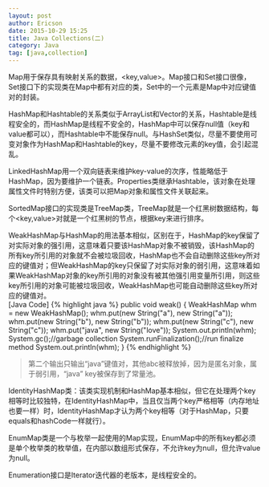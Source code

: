 ```yaml
---
layout: post
author: Ericson
date: 2015-10-29 15:25
title: Java Collections(二)
category: Java
tag: [java,collection]
---
```


Map用于保存具有映射关系的数据，<key,value>。Map接口和Set接口很像，Set接口下的实现类在Map中都有对应的类，Set中的一个元素是Map中对应键值对的封装。

HashMap和Hashtable的关系类似于ArrayList和Vector的关系，Hashtable是线程安全的，而HashMap是线程不安全的，HashMap中可以保存null值（key和value都可以），而Hashtable中不能保存null。与HashSet类似，尽量不要使用可变对象作为HashMap和Hashtable的key，尽量不要修改元素的key值，会引起混乱。

LinkedHashMap用一个双向链表来维护key-value的次序，性能略低于HashMap，因为要维护一个链表。Properties类继承Hashtable，该对象在处理属性文件时特别方便，该类可以把Map对象和属性文件关联起来。

SortedMap接口的实现类是TreeMap类，TreeMap就是一个红黑树数据结构，每个<key,value>对就是一个红黑树的节点，根据key来进行排序。

WeakHashMap与HashMap的用法基本相似，区别在于，HashMap的key保留了对实际对象的强引用，这意味着只要该HashMap对象不被销毁，该HashMap的所有key所引用的对象就不会被垃圾回收，HashMap也不会自动删除这些key所对应的键值对；但WeakHashMap的key只保留了对实际对象的弱引用，这意味着如果WeakHashMap对象的key所引用的对象没有被其他强引用变量所引用，则这些key所引用的对象可能被垃圾回收，WeakHashMap也可能自动删除这些key所对应的键值对。<br/>
[Java Code]
{% highlight java %}
public void weak() {
        WeakHashMap whm = new WeakHashMap();
        whm.put(new String("a"), new String("a"));
        whm.put(new String("b"), new String("b"));
        whm.put(new String("c"), new String("c"));
        whm.put("java", new String("love"));
        System.out.println(whm);
        System.gc();//garbage collection
        System.runFinalization();//run finalize method
        System.out.println(whm);
    }
{% endhighlight %}
>第二个输出只输出“java”键值对，其他abc被释放掉，因为是匿名对象，属于弱引用，“java” key被保存到了常量池。

IdentityHashMap类：该类实现机制和HashMap基本相似，但它在处理两个key相等时比较独特，在IdentityHashMap中，当且仅当两个key严格相等（内存地址也要一样）时，IdentityHashMap才认为两个key相等（对于HashMap，只要equals和hashCode一样就行）。

EnumMap类是一个与枚举一起使用的Map实现，EnumMap中的所有key都必须是单个枚举类的枚举值，在内部以数组形式保存，不允许key为null，但允许value为null。

Enumeration接口是Iterator迭代器的老版本，是线程安全的。